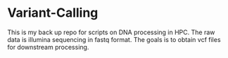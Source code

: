 # Variant-Calling

This is my back up repo for scripts on DNA processing in HPC.
The raw data is illumina sequencing in fastq format.
The goals is to obtain vcf files for downstream processing.
